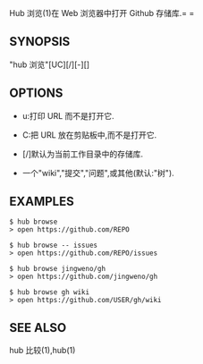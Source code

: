 Hub 浏览(1)在 Web 浏览器中打开 Github 存储库.= =

## SYNOPSIS

"hub 浏览"[UC][<user>/]<REPOSITORY>\[-][<SUBPAGE>]

## OPTIONS

- u:打印 URL 而不是打开它.

- C:把 URL 放在剪贴板中,而不是打开它.

- [<USER>/]<REPOSITORY>默认为当前工作目录中的存储库.

- <SUBPAGE>一个"wiki","提交","问题",或其他(默认:"树").

## EXAMPLES

```
$ hub browse
> open https://github.com/REPO

$ hub browse ‐‐ issues
> open https://github.com/REPO/issues

$ hub browse jingweno/gh
> open https://github.com/jingweno/gh

$ hub browse gh wiki
> open https://github.com/USER/gh/wiki
```

## SEE ALSO

hub 比较(1),hub(1)
